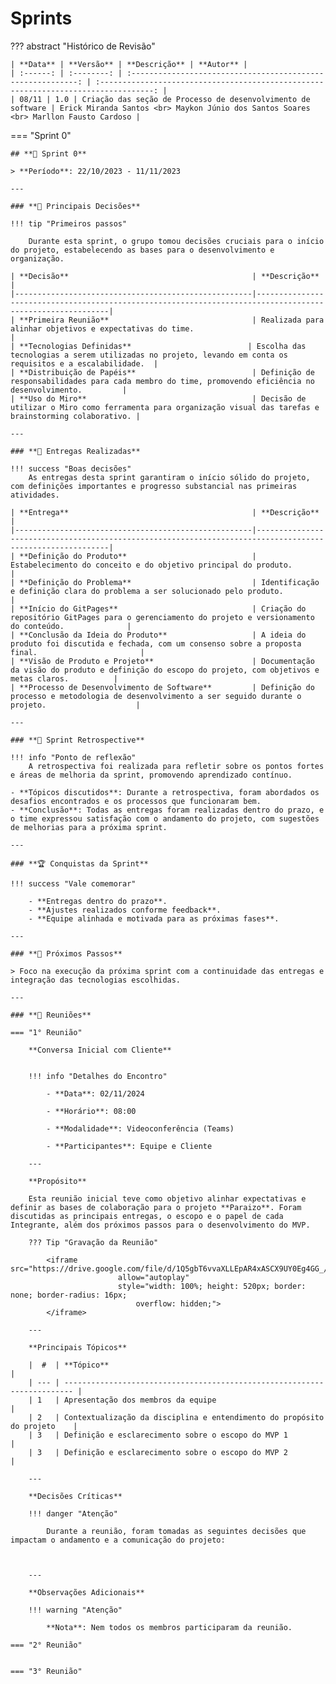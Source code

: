 # **Sprints**

??? abstract "Histórico de Revisão"

    | **Data** | **Versão** | **Descrição** | **Autor** |
    | :------: | :--------: | :----------------------------------------------------------: | :----------------------------------------------------------------------------------: |
    | 08/11 | 1.0 | Criação das seção de Processo de desenvolvimento de software | Erick Miranda Santos <br> Maykon Júnio dos Santos Soares <br> Marllon Fausto Cardoso |

=== "Sprint 0"

    ## **🚀 Sprint 0**

    > **Período**: 22/10/2023 - 11/11/2023

    ---

    ### **🔑 Principais Decisões**

    !!! tip "Primeiros passos"

        Durante esta sprint, o grupo tomou decisões cruciais para o início do projeto, estabelecendo as bases para o desenvolvimento e organização.

    | **Decisão**                                         | **Descrição**                                                                                             |
    |-----------------------------------------------------|-----------------------------------------------------------------------------------------------------------|
    | **Primeira Reunião**                                | Realizada para alinhar objetivos e expectativas do time.                                                  |
    | **Tecnologias Definidas**                          | Escolha das tecnologias a serem utilizadas no projeto, levando em conta os requisitos e a escalabilidade.  |
    | **Distribuição de Papéis**                          | Definição de responsabilidades para cada membro do time, promovendo eficiência no desenvolvimento.         |
    | **Uso do Miro**                                     | Decisão de utilizar o Miro como ferramenta para organização visual das tarefas e brainstorming colaborativo. |

    ---

    ### **🎯 Entregas Realizadas**

    !!! success "Boas decisões"
        As entregas desta sprint garantiram o início sólido do projeto, com definições importantes e progresso substancial nas primeiras atividades.

    | **Entrega**                                         | **Descrição**                                                                                             |
    |-----------------------------------------------------|-----------------------------------------------------------------------------------------------------------|
    | **Definição do Produto**                            | Estabelecimento do conceito e do objetivo principal do produto.                                           |
    | **Definição do Problema**                           | Identificação e definição clara do problema a ser solucionado pelo produto.                               |
    | **Início do GitPages**                              | Criação do repositório GitPages para o gerenciamento do projeto e versionamento do conteúdo.              |
    | **Conclusão da Ideia do Produto**                   | A ideia do produto foi discutida e fechada, com um consenso sobre a proposta final.                       |
    | **Visão de Produto e Projeto**                      | Documentação da visão do produto e definição do escopo do projeto, com objetivos e metas claros.          |
    | **Processo de Desenvolvimento de Software**         | Definição do processo e metodologia de desenvolvimento a ser seguido durante o projeto.                    |

    ---

    ### **🧐 Sprint Retrospective**

    !!! info "Ponto de reflexão"
        A retrospectiva foi realizada para refletir sobre os pontos fortes e áreas de melhoria da sprint, promovendo aprendizado contínuo.

    - **Tópicos discutidos**: Durante a retrospectiva, foram abordados os desafios encontrados e os processos que funcionaram bem.
    - **Conclusão**: Todas as entregas foram realizadas dentro do prazo, e o time expressou satisfação com o andamento do projeto, com sugestões de melhorias para a próxima sprint.

    ---

    ### **🏆 Conquistas da Sprint**

    !!! success "Vale comemorar"

        - **Entregas dentro do prazo**.
        - **Ajustes realizados conforme feedback**.
        - **Equipe alinhada e motivada para as próximas fases**.

    ---

    ### **📌 Próximos Passos**

    > Foco na execução da próxima sprint com a continuidade das entregas e integração das tecnologias escolhidas.

    ---

    ### **🤝 Reuniões**

    === "1° Reunião"

        **Conversa Inicial com Cliente**


        !!! info "Detalhes do Encontro"

            - **Data**: 02/11/2024

            - **Horário**: 08:00

            - **Modalidade**: Videoconferência (Teams)

            - **Participantes**: Equipe e Cliente

        ---

        **Propósito**

        Esta reunião inicial teve como objetivo alinhar expectativas e definir as bases de colaboração para o projeto **Paraizo**. Foram discutidas as principais entregas, o escopo e o papel de cada Integrante, além dos próximos passos para o desenvolvimento do MVP.

        ??? Tip "Gravação da Reunião"

            <iframe src="https://drive.google.com/file/d/1Q5gbT6vvaXLLEpAR4xASCX9UY0Eg4GG_/preview"
                            allow="autoplay"
                            style="width: 100%; height: 520px; border: none; border-radius: 16px;
                                overflow: hidden;">
            </iframe>

        ---

        **Principais Tópicos**

        |  #  | **Tópico**                                                               |
        | --- | ------------------------------------------------------------------------ |
        | 1   | Apresentação dos membros da equipe                                       |
        | 2   | Contextualização da disciplina e entendimento do propósito do projeto    |
        | 3   | Definição e esclarecimento sobre o escopo do MVP 1                       |
        | 3   | Definição e esclarecimento sobre o escopo do MVP 2                       |

        ---

        **Decisões Críticas**

        !!! danger "Atenção"

            Durante a reunião, foram tomadas as seguintes decisões que impactam o andamento e a comunicação do projeto:



        ---

        **Observações Adicionais**

        !!! warning "Atenção"

            **Nota**: Nem todos os membros participaram da reunião.

    === "2° Reunião"


    === "3° Reunião"
